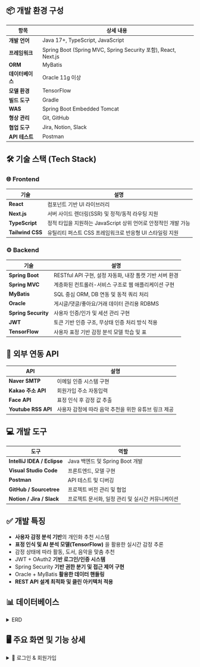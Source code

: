 ## 📦 개발 환경 구성

| 항목 | 상세 내용 |
|------|-----------|
| **개발 언어** | Java 17+, TypeScript, JavaScript |
| **프레임워크** | Spring Boot (Spring MVC, Spring Security 포함), React, Next.js |
| **ORM** | MyBatis |
| **데이터베이스** | Oracle 11g 이상 |
| **모델 환경** | TensorFlow |
| **빌드 도구** | Gradle |
| **WAS** | Spring Boot Embedded Tomcat |
| **형상 관리** | Git, GitHub |
| **협업 도구** | Jira, Notion, Slack |
| **API 테스트** | Postman |


## 🛠️ 기술 스택 (Tech Stack)

### 🌐 Frontend

| 기술 | 설명 |
|------|------|
| **React** | 컴포넌트 기반 UI 라이브러리 |
| **Next.js** | 서버 사이드 렌더링(SSR) 및 정적/동적 라우팅 지원 |
| **TypeScript** | 	정적 타입을 지원하는 JavaScript 상위 언어로 안정적인 개발 가능 |
| **Tailwind CSS** | 유틸리티 퍼스트 CSS 프레임워크로 반응형 UI 스타일링 지원 |

### ⚙ Backend

| 기술 | 설명 |
|------|------|
| **Spring Boot** | RESTful API 구현, 설정 자동화, 내장 톰캣 기반 서버 환경 |
| **Spring MVC** | 계층화된 컨트롤러-서비스 구조로 웹 애플리케이션 구현 |
| **MyBatis** | SQL 중심 ORM, DB 연동 및 동적 쿼리 처리 |
| **Oracle** | 게시글/댓글/좋아요/거래 데이터 관리용 RDBMS |
| **Spring Security** | 사용자 인증/인가 및 세션 관리 구현 |
| **JWT** | 토큰 기반 인증 구조, 무상태 인증 처리 방식 적용 |
| **TensorFlow** | 	사용자 표정 기반 감정 분석 모델 학습 및 표 |

## 🔌 외부 연동 API
| API | 설명 |
|------|------|
| **Naver SMTP** | 이메일 인증 시스템 구현  |
| **Kakao 주소 API** | 회원가입 주소 자동입력  |
| **Face API** | 표정 인식 후 감정 값 추출  |
| **Youtube RSS  API** | 사용자 감정에 따라 음악 추천을 위한 유튜브 링크 제공  |

## 💻 개발 도구

| 도구 | 역할 |
|------|------|
| **IntelliJ IDEA / Eclipse** | Java 백엔드 및 Spring Boot 개발 |
| **Visual Studio Code** | 프론트엔드, 모델 구현 |
| **Postman** | API 테스트 및 디버깅 |
| **GitHub / Sourcetree** | 프로젝트 버전 관리 및 협업 |
| **Notion / Jira / Slack** | 프로젝트 문서화, 일정 관리 및 실시간 커뮤니케이션 |

## ✅ 개발 특징

- **사용자 감정 분석 기반**의 개인화 추천 시스템
- **표정 인식 및 AI 분석 모델(TensorFlow)** 을 활용한 실시간 감정 추론
- 감정 상태에 따라 활동, 도서, 음악을 맞춤 추천
- JWT + OAuth2 **기반 로그인/인증 시스템**
- Spring Security **기반 권한 분기 및 접근 제어 구현**
- Oracle + MyBatis **활용한 데이터 핸들링**
- **REST API 설계 최적화 및 클린 아키텍처 적용**

## 📊 데이터베이스 
<a name="trade-section-top-erd"></a>
<details>
<summary>ERD</summary>
  <br>
<ul>
  <li><b>사용자 관리</b>
    <ul>
      <li>USER_INFO: 사용자 기본 정보</li>
      <li>USER_CONTACT: 사용자 문의사항 관리</li>
      <li>CONTACT_ANSWER: 문의사항 답변 관리</li>
      <li>USER_FEEDBACK: 사용자 피드백 및 평가</li>
    </ul>
  </li>
<br>
  <li><b>감정 기반 콘텐츠 관리</b>
    <ul>
      <li>EMOTIONS: 감정 카테고리 정보</li>
      <li>EMOTIONBOOK: 감정별 추천 도서 정보</li>
      <li>EMOTIONACTING: 감정별 추천 연기/영상 콘텐츠</li>
      <li>EMOTIONMUSIC: 감정별 추천 음악 정보</li>
      <li>YOUTUBEVIDEO: 유튜브 영상 연동 정보</li>
    </ul>
  </li>
<br>
  <li><b>사용자 활동 기록</b>
    <ul>
      <li>USERRECORD: 게시판</li>
      <li>USER_CHURN_TRAIN: 사용자 이탈 예측을 위한 학습 데이터</li>
    </ul>
  </li>
<br>
  <li><b>컬렉션 관리</b>
    <ul>
      <li>COLLECTIONS: 사용자 맞춤 컬렉션 정보</li>
      <li>COLLECTION_ITEMS: 컬렉션 내 개별 콘텐츠 아이템</li>
    </ul>
  </li>
<br>
</ul>
<br>
  
## 📌 전체 ERD
![MoodSync](https://github.com/pingpingeee/MoodSync/blob/main/back-end/lib/images/erd/erd.png?raw=true)

<div align="center">
<a href="#trade-section-top-erd">
<img src="https://img.shields.io/badge/🔼위로 이동-4A90E2?style=for-the-badge&logoColor=white" alt="맨 위로">
</a>
</div>

</details>

## 🖥 주요 화면 및 기능 상세

<a name="trade-section-top1"></a>
<details>
<summary>🔐 로그인 & 회원가입</summary>



### 🔝 [이 섹션 맨 위로 이동](#trade-section-top1)
---
</details>

